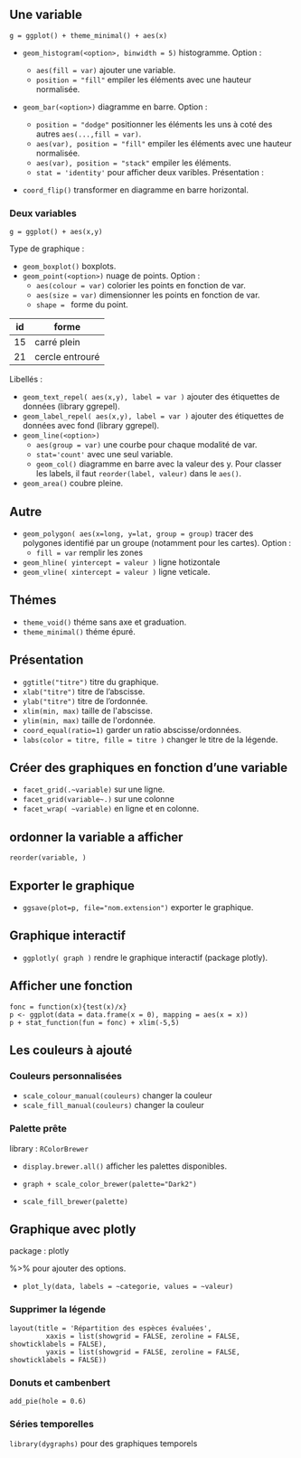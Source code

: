 ## Une variable

```
g = ggplot() + theme_minimal() + aes(x)
```

* `geom_histogram(<option>, binwidth = 5)` histogramme.
Option :
  * `aes(fill = var)` ajouter une variable.
  * `position = "fill"` empiler les éléments avec une hauteur normalisée.
  
* `geom_bar(<option>)` diagramme en barre.
Option :
  * `position = "dodge"` positionner les éléments les uns à coté des autres `aes(...,fill = var)`.
  * `aes(var), position = "fill"` empiler les éléments avec une hauteur normalisée.
  * `aes(var), position = "stack"` empiler les éléments.
  * `stat = 'identity'` pour afficher deux varibles.
Présentation :
* `coord_flip()` transformer en diagramme en barre horizontal.

### Deux variables

```
g = ggplot() + aes(x,y)
```

Type de graphique :
* `geom_boxplot()` boxplots.
* `geom_point(<option>)` nuage de points. Option :
	* `aes(colour = var)` colorier les points en fonction de var.
	* `aes(size = var)` dimensionner les points en fonction de var.
	* `shape = ` forme du point.

| id | forme |
|---|---| 
| 15 | carré plein |
| 21 | cercle entrouré |

Libellés :
* `geom_text_repel( aes(x,y), label = var )` ajouter des étiquettes de données (library ggrepel).
* `geom_label_repel( aes(x,y), label = var )` ajouter des étiquettes de données avec fond (library ggrepel).
* `geom_line(<option>)`
  * `aes(group = var)` une courbe pour chaque modalité de var.
  * `stat='count'` avec une seul variable.
  * `geom_col()` diagramme en barre avec la valeur des y. Pour classer les labels, il faut `reorder(label, valeur)` dans le `aes()`.
* `geom_area()` coubre pleine.

## Autre 

* `geom_polygon( aes(x=long, y=lat, group = group)` tracer des polygones identifié par un groupe (notamment pour les cartes).
Option : 
	* `fill = var` remplir les zones
* `geom_hline( yintercept = valeur )` ligne hotizontale
* `geom_vline( xintercept = valeur )` ligne veticale.

## Thémes 

* `theme_void()` théme sans axe et graduation.
* `theme_minimal()` théme épuré.

## Présentation

* `ggtitle("titre")` titre du graphique.
* `xlab("titre")` titre de l’abscisse.
* `ylab("titre")` titre de l’ordonnée.
* `xlim(min, max)` taille de l'abscisse.
* `ylim(min, max)` taille de l'ordonnée.
* `coord_equal(ratio=1)` garder un ratio abscisse/ordonnées.
* `labs(color = titre, fille = titre )` changer le titre de la légende.

## Créer des graphiques en fonction d’une variable

* `facet_grid(.~variable)` sur une ligne.
* `facet_grid(variable~.)` sur une colonne
* `facet_wrap( ~variable)` en ligne et en colonne.

## ordonner la variable a afficher

`reorder(variable, )`

## Exporter le graphique

* `ggsave(plot=p, file="nom.extension")` exporter le graphique.

## Graphique interactif

* `ggplotly( graph )` rendre le graphique interactif (package plotly).

## Afficher une fonction

```
fonc = function(x){test(x)/x}
p <- ggplot(data = data.frame(x = 0), mapping = aes(x = x))
p + stat_function(fun = fonc) + xlim(-5,5)
```

## Les couleurs à ajouté 

### Couleurs personnalisées

* `scale_colour_manual(couleurs)` changer la couleur 
* `scale_fill_manual(couleurs)` changer la couleur

### Palette prête 

library : `RColorBrewer`

* `display.brewer.all()` afficher les palettes disponibles.

* `graph + scale_color_brewer(palette="Dark2")`
* `scale_fill_brewer(palette)`

## Graphique avec plotly
package : plotly

%>% pour ajouter des options.

* `plot_ly(data, labels = ~categorie, values = ~valeur)`

### Supprimer la légende

```
layout(title = 'Répartition des espèces évaluées',
         xaxis = list(showgrid = FALSE, zeroline = FALSE, showticklabels = FALSE),
         yaxis = list(showgrid = FALSE, zeroline = FALSE, showticklabels = FALSE))
```

### Donuts et cambenbert

```
add_pie(hole = 0.6)
```

### Séries temporelles

`library(dygraphs)` pour des graphiques temporels



